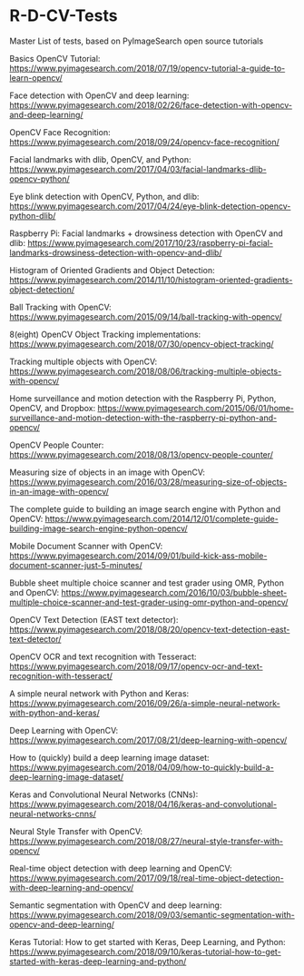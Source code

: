 # R-D-CV-Tests
Master List of tests, based on PyImageSearch open source tutorials

Basics OpenCV Tutorial: https://www.pyimagesearch.com/2018/07/19/opencv-tutorial-a-guide-to-learn-opencv/

Face detection with OpenCV and deep learning: https://www.pyimagesearch.com/2018/02/26/face-detection-with-opencv-and-deep-learning/

OpenCV Face Recognition: https://www.pyimagesearch.com/2018/09/24/opencv-face-recognition/

Facial landmarks with dlib, OpenCV, and Python: https://www.pyimagesearch.com/2017/04/03/facial-landmarks-dlib-opencv-python/

Eye blink detection with OpenCV, Python, and dlib: https://www.pyimagesearch.com/2017/04/24/eye-blink-detection-opencv-python-dlib/

Raspberry Pi: Facial landmarks + drowsiness detection with OpenCV and dlib: https://www.pyimagesearch.com/2017/10/23/raspberry-pi-facial-landmarks-drowsiness-detection-with-opencv-and-dlib/

Histogram of Oriented Gradients and Object Detection: https://www.pyimagesearch.com/2014/11/10/histogram-oriented-gradients-object-detection/

Ball Tracking with OpenCV: https://www.pyimagesearch.com/2015/09/14/ball-tracking-with-opencv/

8(eight) OpenCV Object Tracking implementations: https://www.pyimagesearch.com/2018/07/30/opencv-object-tracking/

Tracking multiple objects with OpenCV: https://www.pyimagesearch.com/2018/08/06/tracking-multiple-objects-with-opencv/

Home surveillance and motion detection with the Raspberry Pi, Python, OpenCV, and Dropbox: https://www.pyimagesearch.com/2015/06/01/home-surveillance-and-motion-detection-with-the-raspberry-pi-python-and-opencv/

OpenCV People Counter: https://www.pyimagesearch.com/2018/08/13/opencv-people-counter/

Measuring size of objects in an image with OpenCV: https://www.pyimagesearch.com/2016/03/28/measuring-size-of-objects-in-an-image-with-opencv/

The complete guide to building an image search engine with Python and OpenCV: https://www.pyimagesearch.com/2014/12/01/complete-guide-building-image-search-engine-python-opencv/

Mobile Document Scanner with OpenCV: https://www.pyimagesearch.com/2014/09/01/build-kick-ass-mobile-document-scanner-just-5-minutes/

Bubble sheet multiple choice scanner and test grader using OMR, Python and OpenCV: https://www.pyimagesearch.com/2016/10/03/bubble-sheet-multiple-choice-scanner-and-test-grader-using-omr-python-and-opencv/

OpenCV Text Detection (EAST text detector): https://www.pyimagesearch.com/2018/08/20/opencv-text-detection-east-text-detector/

OpenCV OCR and text recognition with Tesseract: https://www.pyimagesearch.com/2018/09/17/opencv-ocr-and-text-recognition-with-tesseract/

A simple neural network with Python and Keras: https://www.pyimagesearch.com/2016/09/26/a-simple-neural-network-with-python-and-keras/

Deep Learning with OpenCV: https://www.pyimagesearch.com/2017/08/21/deep-learning-with-opencv/

How to (quickly) build a deep learning image dataset: https://www.pyimagesearch.com/2018/04/09/how-to-quickly-build-a-deep-learning-image-dataset/

Keras and Convolutional Neural Networks (CNNs): https://www.pyimagesearch.com/2018/04/16/keras-and-convolutional-neural-networks-cnns/

Neural Style Transfer with OpenCV: https://www.pyimagesearch.com/2018/08/27/neural-style-transfer-with-opencv/

Real-time object detection with deep learning and OpenCV: https://www.pyimagesearch.com/2017/09/18/real-time-object-detection-with-deep-learning-and-opencv/

Semantic segmentation with OpenCV and deep learning: https://www.pyimagesearch.com/2018/09/03/semantic-segmentation-with-opencv-and-deep-learning/

Keras Tutorial: How to get started with Keras, Deep Learning, and Python: https://www.pyimagesearch.com/2018/09/10/keras-tutorial-how-to-get-started-with-keras-deep-learning-and-python/

